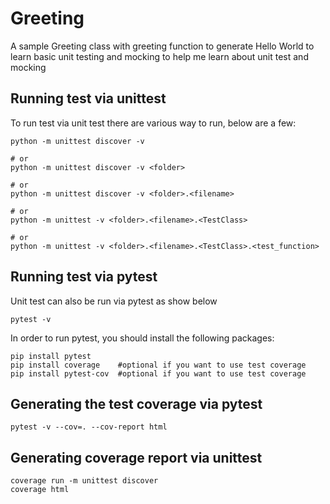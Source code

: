 # Greeting

A sample Greeting class with greeting function to generate Hello World to learn basic unit testing
and mocking to help me learn about unit test and mocking

## Running test via unittest

To run test via unit test there are various way to run, below are a few:

```
python -m unittest discover -v

# or
python -m unittest discover -v <folder>

# or
python -m unittest discover -v <folder>.<filename>

# or
python -m unittest -v <folder>.<filename>.<TestClass>

# or
python -m unittest -v <folder>.<filename>.<TestClass>.<test_function>

```

## Running test via pytest

Unit test can also be run via pytest as show below

```
pytest -v
```

In order to run pytest, you should install the following packages:

```
pip install pytest
pip install coverage    #optional if you want to use test coverage
pip install pytest-cov  #optional if you want to use test coverage
```

## Generating the test coverage via pytest

```
pytest -v --cov=. --cov-report html
```


## Generating coverage report via unittest

```
coverage run -m unittest discover
coverage html
```
